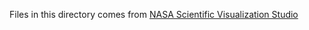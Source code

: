Files in this directory comes from [NASA Scientific Visualization Studio](https://svs.gsfc.nasa.gov/4720)
